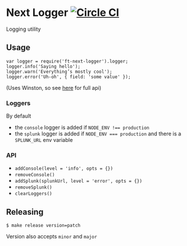 # Next Logger [![Circle CI](https://circleci.com/gh/Financial-Times/next-logger.svg?style=svg)](https://circleci.com/gh/Financial-Times/next-logger)

Logging utility

## Usage

```
var logger = require('ft-next-logger').logger;
logger.info('Saying hello');
logger.warn('Everything’s mostly cool');
logger.error('Uh-oh', { field: 'some value' });
```

(Uses Winston, so see [here](https://github.com/winstonjs/winston) for full api)

### Loggers

By default 

 * the `console` logger is added if `NODE_ENV !== production`
 * the `splunk` logger is added if `NODE_ENV === production` and there is a `SPLUNK_URL` env variable

### API

 * `addConsole(level = 'info', opts = {})`
 * `removeConsole()`
 * `addSplunk(splunkUrl, level = 'error', opts = {})`
 * `removeSplunk()`
 * `clearLoggers()`

## Releasing

    $ make release version=patch

Version also accepts `minor` and `major`

